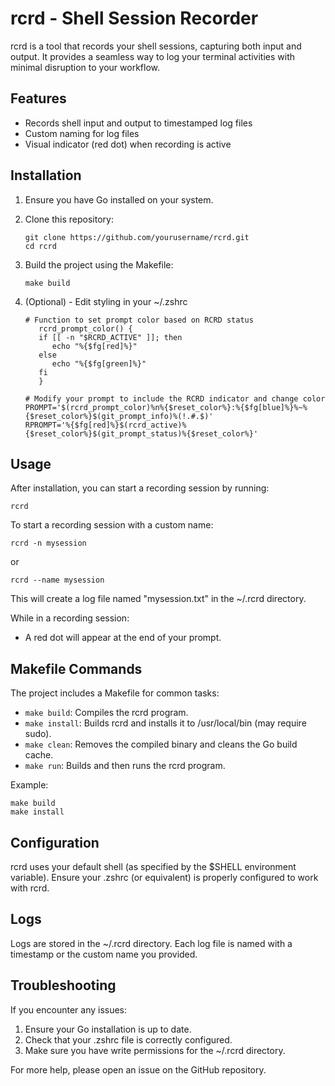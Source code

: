 # rcrd - Shell Session Recorder

rcrd is a tool that records your shell sessions, capturing both input and output. It provides a seamless way to log your terminal activities with minimal disruption to your workflow.

## Features

- Records shell input and output to timestamped log files
- Custom naming for log files
- Visual indicator (red dot) when recording is active

## Installation

1. Ensure you have Go installed on your system.
2. Clone this repository:
   ```
   git clone https://github.com/yourusername/rcrd.git
   cd rcrd
   ```
3. Build the project using the Makefile:
   ```
   make build
   ```
4. (Optional) - Edit styling in your ~/.zshrc

   ```
   # Function to set prompt color based on RCRD status
      rcrd_prompt_color() {
      if [[ -n "$RCRD_ACTIVE" ]]; then
         echo "%{$fg[red]%}"
      else
         echo "%{$fg[green]%}"
      fi
      }

   # Modify your prompt to include the RCRD indicator and change color
   PROMPT='$(rcrd_prompt_color)%n%{$reset_color%}:%{$fg[blue]%}%~%{$reset_color%}$(git_prompt_info)%(!.#.$)'
   RPROMPT='%{$fg[red]%}$(rcrd_active)%{$reset_color%}$(git_prompt_status)%{$reset_color%}'
   ```

## Usage

After installation, you can start a recording session by running:

```
rcrd
```

To start a recording session with a custom name:

```
rcrd -n mysession
```

or

```
rcrd --name mysession
```

This will create a log file named "mysession.txt" in the ~/.rcrd directory.

While in a recording session:

- A red dot will appear at the end of your prompt.

## Makefile Commands

The project includes a Makefile for common tasks:

- `make build`: Compiles the rcrd program.
- `make install`: Builds rcrd and installs it to /usr/local/bin (may require sudo).
- `make clean`: Removes the compiled binary and cleans the Go build cache.
- `make run`: Builds and then runs the rcrd program.

Example:

```
make build
make install
```

## Configuration

rcrd uses your default shell (as specified by the $SHELL environment variable). Ensure your .zshrc (or equivalent) is properly configured to work with rcrd.

## Logs

Logs are stored in the ~/.rcrd directory. Each log file is named with a timestamp or the custom name you provided.

## Troubleshooting

If you encounter any issues:

1. Ensure your Go installation is up to date.
2. Check that your .zshrc file is correctly configured.
3. Make sure you have write permissions for the ~/.rcrd directory.

For more help, please open an issue on the GitHub repository.
